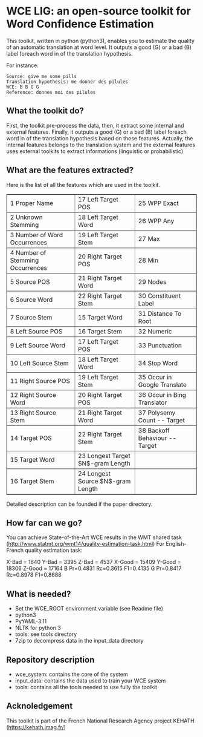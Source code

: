 # WCE LIG: an open-source toolkit for Word Confidence Estimation
This toolkit, written in python (python3), enables you to estimate the quality of an automatic translation at word level.
It outputs a good (G) or a bad (B) label foreach word in of the translation hypothesis.

For instance:
```
Source: give me some pills
Translation hypothesis: me donner des pilules
WCE: B B G G
Reference: donnes moi des pilules
```

## What the toolkit do?
First, the toolkit pre-process the data, then, it extract some internal and external features.
Finally, it outputs a good (G) or a bad (B) label foreach word in of the translation hypothesis based on those features.
Actually, the internal features belongs to the translation system and the external features uses external toolkits to extract informations (linguistic or probabilistic)

## What are the features extracted?
Here is the list of all the features which are used in the toolkit.


<TABLE BORDER="1"> 
<TR><TD>1 Proper Name                           </TD><TD> 17  Left Target POS                   </TD><TD> 25 WPP Exact                          </TD></TR>
<TR><TD>2 Unknown Stemming                      </TD><TD> 18 Left Target Word                   </TD><TD> 26  WPP Any                           </TD></TR>
<TR><TD>3 Number of Word Occurrences            </TD><TD> 19  Left Target Stem                  </TD><TD> 27  Max                               </TD></TR>
<TR><TD>4 Number of Stemming Occurrences        </TD><TD> 20 Right Target POS                   </TD><TD> 28  Min                               </TD></TR>
<TR><TD>5 Source POS                            </TD><TD> 21  Right Target Word                 </TD><TD> 29  Nodes                             </TD></TR>
<TR><TD>6 Source Word                           </TD><TD> 22  Right Target Stem                 </TD><TD> 30  Constituent Label                 </TD></TR>
<TR><TD>7 Source Stem                           </TD><TD> 15  Target Word                       </TD><TD> 31  Distance To Root                  </TD></TR>
<TR><TD>8 Left Source POS                       </TD><TD> 16  Target Stem                       </TD><TD> 32  Numeric                           </TD></TR>
<TR><TD>  9  Left Source Word                   </TD><TD> 17  Left Target POS                   </TD><TD> 33 Punctuation                        </TD></TR>
<TR><TD> 10  Left Source Stem                   </TD><TD> 18 Left Target Word                   </TD><TD> 34  Stop Word                         </TD></TR>
<TR><TD> 11  Right Source POS                   </TD><TD> 19  Left Target Stem                  </TD><TD> 35  Occur in Google Translate         </TD></TR>
<TR><TD> 12  Right Source Word                  </TD><TD> 20 Right Target POS                   </TD><TD> 36 Occur in Bing Translator           </TD></TR>
<TR><TD> 13  Right Source Stem                  </TD><TD> 21  Right Target Word                 </TD><TD> 37  Polysemy Count -- Target          </TD></TR>
<TR><TD> 14  Target POS                         </TD><TD> 22  Right Target Stem                 </TD><TD> 38  Backoff Behaviour -- Target       </TD></TR>
<TR><TD> 15  Target Word                        </TD><TD> 23  Longest Target $N$-gram Length    </TD><TD>                                       </TD></TR>
<TR><TD> 16  Target Stem                        </TD><TD> 24  Longest Source $N$-gram Length    </TD><TD>                                       </TD></TR>
</TABLE> 
 
 
Detailed description can be founded if the paper directory.
## How far can we go?
You can achieve State-of-the-Art WCE results in the WMT shared task (http://www.statmt.org/wmt14/quality-estimation-task.html) 
For English-French quality estimation task:

X-Bad = 1640     Y-Bad = 3395    Z-Bad = 4537
X-Good = 15409   Y-Good = 18306          Z-Good = 17164
B        Pr=0.4831       Rc=0.3615       F1=0.4135
G        Pr=0.8417       Rc=0.8978       F1=0.8688

## What is needed?

+ Set the WCE_ROOT environment variable (see Readme file)
+ python3
+ PyYAML-3.11
+ NLTK for python 3
+ tools: see tools directory
+ 7zip to decompress data in the input_data directory

## Repository description

+ wce_system: contains the core of the system 
+ input_data: contains the data used to train your WCE system
+ tools: contains all the tools needed to use fully the toolkit

## Acknoledgement

This toolkit is part of the French National Research Agency project KEHATH (https://kehath.imag.fr/)

